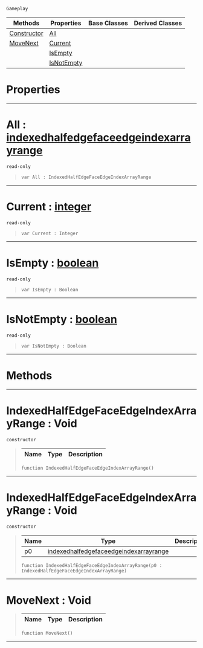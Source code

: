  `Gameplay`

|Methods|Properties|Base Classes|Derived Classes|
|---|---|---|---|
|[ Constructor](https://github.com/zeroengineteam/ZeroDocs/code_reference/class_reference/indexedhalfedgefaceedgeindexarrayrange.markdown#indexedhalfedgefaceedgei)|[ All](https://github.com/zeroengineteam/ZeroDocs/code_reference/class_reference/indexedhalfedgefaceedgeindexarrayrange.markdown#all-zero-engine-document)| | |
|[ MoveNext](https://github.com/zeroengineteam/ZeroDocs/code_reference/class_reference/indexedhalfedgefaceedgeindexarrayrange.markdown#movenext-void)|[ Current](https://github.com/zeroengineteam/ZeroDocs/code_reference/class_reference/indexedhalfedgefaceedgeindexarrayrange.markdown#current-zero-engine-docu)| | |
| |[ IsEmpty](https://github.com/zeroengineteam/ZeroDocs/code_reference/class_reference/indexedhalfedgefaceedgeindexarrayrange.markdown#isempty-zero-engine-docu)| | |
| |[ IsNotEmpty](https://github.com/zeroengineteam/ZeroDocs/code_reference/class_reference/indexedhalfedgefaceedgeindexarrayrange.markdown#isnotempty-zero-engine-d)| | |


 #  Properties


---  
 #  All : [indexedhalfedgefaceedgeindexarrayrange](https://github.com/zeroengineteam/ZeroDocs/code_reference/class_reference/indexedhalfedgefaceedgeindexarrayrange.markdown)

 `read-only`

> 
> ``` lang=cpp, name=Zilch
> var All : IndexedHalfEdgeFaceEdgeIndexArrayRange


---  
 #  Current : [integer](https://github.com/zeroengineteam/ZeroDocs/code_reference/zilch_base_types/integer.markdown)

 `read-only`

> 
> ``` lang=cpp, name=Zilch
> var Current : Integer


---  
 #  IsEmpty : [boolean](https://github.com/zeroengineteam/ZeroDocs/code_reference/zilch_base_types/boolean.markdown)

 `read-only`

> 
> ``` lang=cpp, name=Zilch
> var IsEmpty : Boolean


---  
 #  IsNotEmpty : [boolean](https://github.com/zeroengineteam/ZeroDocs/code_reference/zilch_base_types/boolean.markdown)

 `read-only`

> 
> ``` lang=cpp, name=Zilch
> var IsNotEmpty : Boolean


---  
 #  Methods


---  
 #  IndexedHalfEdgeFaceEdgeIndexArrayRange : Void

 `constructor`

> 
> |Name|Type|Description|
> |---|---|---|
> ``` lang=cpp, name=Zilch
> function IndexedHalfEdgeFaceEdgeIndexArrayRange()
> ``` 


---  
 #  IndexedHalfEdgeFaceEdgeIndexArrayRange : Void

 `constructor`

> 
> |Name|Type|Description|
> |---|---|---|
> |p0|[indexedhalfedgefaceedgeindexarrayrange](https://github.com/zeroengineteam/ZeroDocs/code_reference/class_reference/indexedhalfedgefaceedgeindexarrayrange.markdown)| |
> ``` lang=cpp, name=Zilch
> function IndexedHalfEdgeFaceEdgeIndexArrayRange(p0 : IndexedHalfEdgeFaceEdgeIndexArrayRange)
> ``` 


---  
 #  MoveNext : Void

> 
> |Name|Type|Description|
> |---|---|---|
> ``` lang=cpp, name=Zilch
> function MoveNext()
> ``` 


---  
 

 